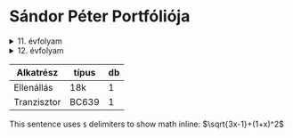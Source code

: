 # Sándor Péter Portfóliója

<details><summary>11. évfolyam</summary>
<p>
#### 11. évfolyamon készített projektek:
</p>
Porojekt [01](https://sandorpeteer.github.io/portfolio/11/projekt01/).
</details>

<details><summary>12. évfolyam</summary>
<p>
#### 12. évfolyamon készített projektek:
</p>
Porojekt [01](https://sandorpeteer.github.io/portfolio/12/projekt01/).
</details>




|Alkatrész|típus|db|
|---------|-----|--|
|Ellenállás| 18k|1 |
|Tranzisztor|BC639|1|


This sentence uses `$` delimiters to show math inline:  $\sqrt{3x-1}+(1+x)^2$

 